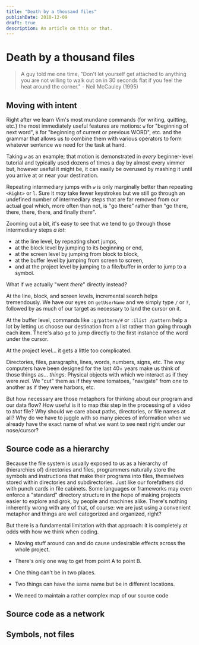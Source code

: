 ```yaml
---
title: "Death by a thousand files"
publishDate: 2018-12-09
draft: true
description: An article on this or that.
---
```


# Death by a thousand files

> A guy told me one time, "Don't let yourself get attached to anything you are not willing to walk out on in 30 seconds flat if you feel the heat around the corner." - Neil McCauley (1995)

## Moving with intent

Right after we learn Vim's most mundane commands (for writing, quitting, etc.) the most immediately useful features are motions: `w` for "beginning of next word", `B` for "beginning of current or previous WORD", etc. and the grammar that allows us to combine them with various operators to form whatever sentence we need for the task at hand.

Taking `w` as an example; that motion is demonstrated in *every* beginner-level tutorial and typically used dozens of times a day by almost every vimmer but, however useful it might be, it can easily be overused by mashing it until you arrive at or near your destination.

Repeating intermediary jumps with `w` is only marginally better than repeating `<Right>` or `l`. Sure it *may* take fewer keystrokes but we still go through an undefined number of intermediary steps that are far removed from our actual goal which, more often than not, is "go there" rather than "go there, there, there, there, and finally *there*".

Zooming out a bit, it's easy to see that we tend to go through those intermediary steps *a lot*:

* at the line level, by repeating short jumps,
* at the block level by jumping to its beginning or end,
* at the screen level by jumping from block to block,
* at the buffer level by jumping from screen to screen,
* and at the project level by jumping to a file/buffer in order to jump to a symbol.

What if we actually "went *there*" directly instead?

At the line, block, and screen levels, incremental search helps tremendously. We have our eyes on `getUserName` and we simply type `/` or `?`, followed by as much of our target as necessary to land the cursor on it.

At the buffer level, commands like `:g/pattern/#` or `:ilist /pattern` help a lot by letting us choose our destination from a list rather than going through each item. There's also `gd` to jump directly to the first instance of the word under the cursor.

At the project level… it gets a little too complicated.

Directories, files, paragraphs, lines, words, numbers, signs, etc. The way computers have been designed for the last 40+ years make us think of those things as… *things*. Physical objects with which we interact as if they were *real*. We "cut" them as if they were tomatoes, "navigate" from one to another as if they were harbors, etc.

But how necessary are those metaphors for thinking about our program and our data flow? How useful is it to map *this* step in the processing of a video to *that* file? Why should we care about paths, directories, or file names at all? Why do we have to juggle with so many pieces of information when we already have the exact name of what we want to see next right under our nose/cursor?

## Source code as a hierarchy

Because the file system is usually exposed to us as a hierarchy of (hierarchies of) directories and files, programmers naturally store the symbols and instructions that make their programs into files, themselves stored within directories and subdirectories. Just like our forefathers did with punch cards in file cabinets. Some languages or frameworks may even enforce a "standard" directory structure in the hope of making projects easier to explore and grok, by people and machines alike. There's nothing inherently wrong with any of that, of course: we are just using a convenient metaphor and things are well categorized and organized, right?

But there is a fundamental limitation with that approach: it is completely at odds with how we think when coding.

* Moving stuff around can and do cause undesirable effects across the whole project.

  

* There's only one way to get from point A to point B.
* One thing can't be in two places.
* Two things can have the same name but be in different locations.

* We need to maintain a rather complex map of our source code



## Source code as a network

## Symbols, not files

[//]: # ( Vim: set spell spelllang=en: )
